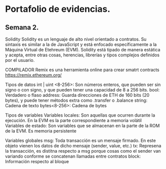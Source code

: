# Portafolio de evidencias.

## Semana 2.

Solidity
Solidity es un lenguaje de alto nivel orientado a contratos. Su sintaxis es similar a la de JavaScript y está enfocado específicamente a la Máquina Virtual de Etehreum (EVM). Solidity está tipado de manera estática y acepta, entre otras cosas, herencias, librerías y tipos complejos definidos por el usuario.

COMPILADOR
Remix es una herramienta online para crear smatrt contracts https://remix.ethereum.org/

Tipos de datos
int | uint <8-256>: Son números enteros, que pueden ser sin signo o con signo, y que pueden tener una capacidad de 8 a 256 bits.
bool: Verdadero o flaso
address: Guarda direcciones de ETH de 160 bits (20 bytes), y puede tener métodos extra como .transfer o .balance
string: Cadena de texto
bytes<8-256>: Cadena de bytes

Tipos de variables
Variables locales: Son aquellas que ocurren durante la ejecución. En la EVM es la parte correspondiente a memoria volátil
Variables de estado: Son variables que se almacenan en la parte de la ROM de la EVM. Es memoria persistente

Variables globales
msg: Toda transacción es un mensaje firmado. En este objeto vienen los datos de dicho mensaje (sender, value, etc.)
tx: Represena la transacción, es distitna respecto a msg porque cosas como el sender van variando conforme se concatenan llamadas entre contratos
block: Información respecto al bloque



